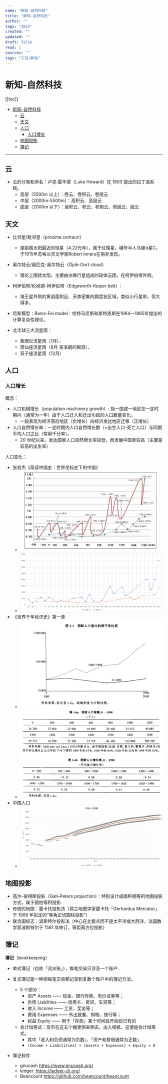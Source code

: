 ```yaml
---
name: "新知-自然科技"
title: "新知-自然科技"
author: ""
tags: "2023"
created: ""
updated: ""
draft: false
read: 1
sources: ""
tags: "汇总/新知"
---
```


# 新知-自然科技

[[toc]]

- [新知-自然科技](#新知-自然科技)
  - [云](#云)
  - [天文](#天文)
  - [人口](#人口)
    - [人口增长](#人口增长)
  - [地图投影](#地图投影)
  - [簿记](#簿记)

---

## 云

- 云的分类和命名：卢克·霍华德（Luke Howard）在 1803 提出的拉丁语系统。
  - 高层（5500m 以上）：卷云、卷积云、卷层云
  - 中层（2000m-5500m）：高积云、高层云
  - 底层（2000m 以下）：层积云、积云、积雨云、雨层云、层云

## 天文

- 比邻星/毗邻星（proxima centauri）
  - 是距离太阳最近的恒星（4.22光年），属于红矮星，编号半人马座α星C，于1915年苏格兰天文学家Robert Inners在南非发现。
- 奥尔特云/奥匹克-奥尔特云（Öpik-Oort cloud）
  - 理论上围绕太阳、主要由冰微行星组成的球体云团，在柯伊伯带外侧。
- 柯伊伯带/伦纳德-柯伊伯带（Edgeworth-Kuiper belt）:
  - 海王星外侧的黄道面附近、天体密集的圆盘状区域，类似小行星带，但大得多。

- 尼斯模型：Ranis-Fei model：哈特马尼斯和斯特恩斯在1964—1965年提出的计算复杂性理论。

- 北半球三大流星雨：
	- 象限仪流星雨（1月）、
	- 英仙座流星雨（8月 圣洛朗的眼泪）、
	- 双子座流星雨（12月）

## 人口

### 人口增长

概念：
- 人口机械增长（population machinery growth）: 指一国或一地区在一定时期内（通常为一年）由于人口迁入和迁出引起的人口数量变化。
  - 一般表现为经济落后地区（负增长）向经济发达地区迁移（正增长）
- 人口自然增长率：一定时期内人口自然增长数（=出生人口-死亡人口）与同期平均人口之比（常用千分率）。
  - 20 世纪以来，发达国家人口自然增长率较低，而发展中国家较高（主要是较高的出生率）

人口变化：
- 张宏杰《简读中国史：世界坐标史下的中国》
  - ![人口统计-胡列箭](../images/population-huliejiam.jpeg)
  - ![image.png](../images/popluation-new.png)
- 《世界千年经济史》第一章
  - ![](../images/population-we-figure.png)
  - ![](../images/population-we-table.png)
- 中国人口
  - ![](../images/population-cn.png)

## 地图投影

- 高尔-彼得斯投影（Gall–Peters projection）：特别设计成面积相等的地图投影方式，属于圆柱等积投影
- 传统的地图：墨卡托投影法（荷兰地图学家墨卡托「Gerhardus Mercator」于 1569 年拟定的“等角正切圆柱投影”）
- 联合国标志：波斯特尔投影法（中心在北极点而不是太平洋或大西洋，法国数学家波斯特尔于 1581 年修订，等距离方位投影）

## 簿记

**簿记**（bookkeeping）
- 单式簿记（也称「流水账」），每笔交易只涉及一个账户.

- 复式簿记是一种把每笔交易都记录到复数个账户中的簿记方法。
  - 5 个部分：
    - 资产 Assets —— 现金、银行存款、有价证券等；
    - 负债 Liabilities —— 信用卡、房贷、车贷等；
    - 收入 Income —— 工资、奖金等；
    - 费用 Expenses —— 外出就餐、购物、旅行等；
    - 权益 Equity —— 用于「存放」某个时间段开始前已有的
  - 会计恒等式：货币在这五个桶里倒来倒去，出入相抵，这便是会计恒等式。
    - 其中「收入和负债通常为负数」、「资产和费用通常为正数」
    - `(Income + Liabilities) + (Assets + Expenses) + Equity = 0`

- 簿记软件
  - gnucash <https://www.gnucash.org/>
  - ledger: <https://ledger-cli.org/>
  - Beancount <https://github.com/beancount/beancount>
